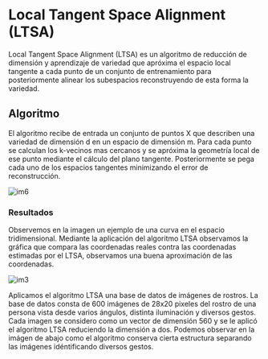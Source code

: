 # Local Tangent Space Alignment (LTSA)
Local Tangent Space Alignment (LTSA) es un algoritmo de reducción de dimensión y aprendizaje de variedad que apróxima el espacio local tangente a cada punto de un conjunto de entrenamiento para posteriormente alinear los subespacios reconstruyendo de esta forma la variedad.

## Algoritmo
El algoritmo recibe de entrada un conjunto de puntos X que describen una variedad de dimensión d en un espacio de dimensión m. Para cada punto se calculan los k-vecinos mas cercanos y se apróxima la geometría local de ese punto mediante el cálculo del plano tangente. Posteriormente se pega cada uno de los espacios tangentes minimizando el error de reconstrucción.

![im6](https://user-images.githubusercontent.com/30848298/29102954-51aff27e-7c82-11e7-9c01-1d746989e85c.png)

### Resultados

Observemos en la imagen un ejemplo de una curva en el espacio tridimensional. Mediante la aplicación del algoritmo LTSA observamos la gráfica que compara las coordenadas reales contra las coordenadas estimadas por el LTSA, observamos una buena aproximación de las coordenadas.

![im3](https://user-images.githubusercontent.com/30848298/29102260-75c1414a-7c7d-11e7-8b6c-ef115bbe63aa.png)

Aplicamos el algoritmo LTSA una base de datos de imágenes de rostros. La base de datos consta de 600 imágenes de 28x20 pixeles del rostro de una persona vista desde varios ángulos, distinta iluminación y diversos gestos. Cada imagen se considero como un vector de dimensión 560 y se le aplicó el algoritmo LTSA reduciendo la dimensión a dos. Podemos observar en la imágen de abajo como el algoritmo conserva cierta estructura separando las imágenes idéntificando diversos gestos.

